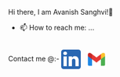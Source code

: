 Hi there, I am Avanish Sanghvi!👋   
- 📫 How to reach me: ...   
</br>   
Contact me @:-   
<a href="https://www.linkedin.com/in/avanish-sanghvi-8ab276188/" target="blank"><img align="center" src="https://github.com/avanishsanghvi/social-media-icons-for-portfolio/blob/main/iconfinder_1_Linkedin_unofficial_colored_svg_5296501.svg" alt="https://www.linkedin.com/in/avanish-sanghvi-8ab276188/" height="40" width="40" /></a> &nbsp;      
<a href="mailto:avanishsanghvi09@gmail.com?"><img align="center" src="https://github.com/avanishsanghvi/social-media-icons-for-portfolio/blob/main/iconfinder_google-gmail_7089163.svg" height="40" width="40" /></a> &nbsp;

<!--
**avanishsanghvi/avanishsanghvi** is a ✨ _special_ ✨ repository because its `README.md` (this file) appears on your GitHub profile.

Here are some ideas to get you started:

- 🔭 I’m currently working on ...
- 🌱 I’m currently learning ...
- 👯 I’m looking to collaborate on ...
- 🤔 I’m looking for help with ...
- 💬 Ask me about ...
- 📫 How to reach me: ...   </br>   
Contact me @:-   
<a href="https://www.linkedin.com/in/avanish-sanghvi-8ab276188/" target="blank"><img align="center" src="https://github.com/avanishsanghvi/social-media-icons-for-portfolio/blob/main/iconfinder_1_Linkedin_unofficial_colored_svg_5296501.svg" alt="https://www.linkedin.com/in/avanish-sanghvi-8ab276188/" height="40" width="40" /></a> &nbsp;      
<a href="mailto:avanishsanghvi09@gmail.com?"><img align="center" src="https://github.com/avanishsanghvi/social-media-icons-for-portfolio/blob/main/iconfinder_google-gmail_7089163.svg" height="40" width="40" /></a> &nbsp;
- 😄 Pronouns: ...
- ⚡ Fun fact: ...
-->

